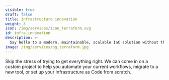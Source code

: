 ```yaml
---
visible: true
draft: false
title: Infrastructure innovation
weight: 3
icon: /img/services/icon_terraform.svg
id: infra-innovation
description: >-
  Say hello to a modern, maintainable, scalable IaC solution without the stress of setup. Our team has the expertise to migrate, automate, or simply innovate with current best practices.
image: /img/services/bg_terraform.jpg
---
```


Skip the stress of trying to get everything right. We can come in on a custom project to help you automate your current workflows, migrate to a new tool, or set up your Infrastructure as Code from scratch.

